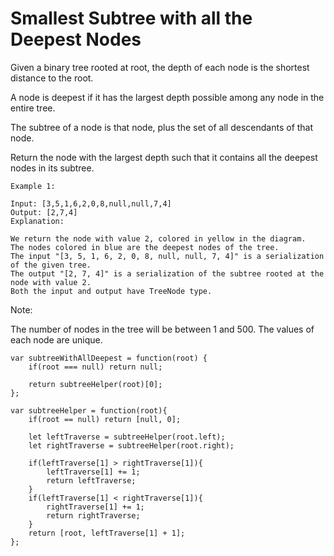 # Smallest Subtree with all the Deepest Nodes

Given a binary tree rooted at root, the depth of each node is the shortest distance to the root.

A node is deepest if it has the largest depth possible among any node in the entire tree.

The subtree of a node is that node, plus the set of all descendants of that node.

Return the node with the largest depth such that it contains all the deepest nodes in its subtree.


```
Example 1:

Input: [3,5,1,6,2,0,8,null,null,7,4]
Output: [2,7,4]
Explanation:

We return the node with value 2, colored in yellow in the diagram.
The nodes colored in blue are the deepest nodes of the tree.
The input "[3, 5, 1, 6, 2, 0, 8, null, null, 7, 4]" is a serialization of the given tree.
The output "[2, 7, 4]" is a serialization of the subtree rooted at the node with value 2.
Both the input and output have TreeNode type.
```
 

Note:

The number of nodes in the tree will be between 1 and 500.
The values of each node are unique.

```
var subtreeWithAllDeepest = function(root) {
    if(root === null) return null;

    return subtreeHelper(root)[0];
};

var subtreeHelper = function(root){
    if(root == null) return [null, 0];

    let leftTraverse = subtreeHelper(root.left);
    let rightTraverse = subtreeHelper(root.right);

    if(leftTraverse[1] > rightTraverse[1]){
        leftTraverse[1] += 1;
        return leftTraverse;
    }
    if(leftTraverse[1] < rightTraverse[1]){
        rightTraverse[1] += 1;
        return rightTraverse;
    }
    return [root, leftTraverse[1] + 1];
};
```
